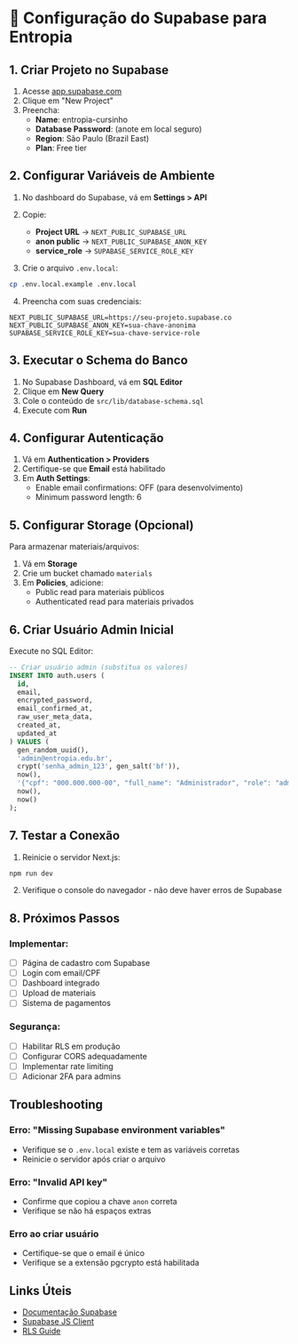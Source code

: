 # 🚀 Configuração do Supabase para Entropia

## 1. Criar Projeto no Supabase

1. Acesse [app.supabase.com](https://app.supabase.com)
2. Clique em "New Project"
3. Preencha:
   - **Name**: entropia-cursinho
   - **Database Password**: (anote em local seguro)
   - **Region**: São Paulo (Brazil East)
   - **Plan**: Free tier

## 2. Configurar Variáveis de Ambiente

1. No dashboard do Supabase, vá em **Settings > API**
2. Copie:
   - **Project URL** → `NEXT_PUBLIC_SUPABASE_URL`
   - **anon public** → `NEXT_PUBLIC_SUPABASE_ANON_KEY`
   - **service_role** → `SUPABASE_SERVICE_ROLE_KEY`

3. Crie o arquivo `.env.local`:
```bash
cp .env.local.example .env.local
```

4. Preencha com suas credenciais:
```env
NEXT_PUBLIC_SUPABASE_URL=https://seu-projeto.supabase.co
NEXT_PUBLIC_SUPABASE_ANON_KEY=sua-chave-anonima
SUPABASE_SERVICE_ROLE_KEY=sua-chave-service-role
```

## 3. Executar o Schema do Banco

1. No Supabase Dashboard, vá em **SQL Editor**
2. Clique em **New Query**
3. Cole o conteúdo de `src/lib/database-schema.sql`
4. Execute com **Run**

## 4. Configurar Autenticação

1. Vá em **Authentication > Providers**
2. Certifique-se que **Email** está habilitado
3. Em **Auth Settings**:
   - Enable email confirmations: OFF (para desenvolvimento)
   - Minimum password length: 6

## 5. Configurar Storage (Opcional)

Para armazenar materiais/arquivos:

1. Vá em **Storage**
2. Crie um bucket chamado `materials`
3. Em **Policies**, adicione:
   - Public read para materiais públicos
   - Authenticated read para materiais privados

## 6. Criar Usuário Admin Inicial

Execute no SQL Editor:

```sql
-- Criar usuário admin (substitua os valores)
INSERT INTO auth.users (
  id,
  email,
  encrypted_password,
  email_confirmed_at,
  raw_user_meta_data,
  created_at,
  updated_at
) VALUES (
  gen_random_uuid(),
  'admin@entropia.edu.br',
  crypt('senha_admin_123', gen_salt('bf')),
  now(),
  '{"cpf": "000.000.000-00", "full_name": "Administrador", "role": "admin"}'::jsonb,
  now(),
  now()
);
```

## 7. Testar a Conexão

1. Reinicie o servidor Next.js:
```bash
npm run dev
```

2. Verifique o console do navegador - não deve haver erros de Supabase

## 8. Próximos Passos

### Implementar:
- [ ] Página de cadastro com Supabase
- [ ] Login com email/CPF
- [ ] Dashboard integrado
- [ ] Upload de materiais
- [ ] Sistema de pagamentos

### Segurança:
- [ ] Habilitar RLS em produção
- [ ] Configurar CORS adequadamente
- [ ] Implementar rate limiting
- [ ] Adicionar 2FA para admins

## Troubleshooting

### Erro: "Missing Supabase environment variables"
- Verifique se o `.env.local` existe e tem as variáveis corretas
- Reinicie o servidor após criar o arquivo

### Erro: "Invalid API key"
- Confirme que copiou a chave `anon` correta
- Verifique se não há espaços extras

### Erro ao criar usuário
- Certifique-se que o email é único
- Verifique se a extensão pgcrypto está habilitada

## Links Úteis

- [Documentação Supabase](https://supabase.com/docs)
- [Supabase JS Client](https://supabase.com/docs/reference/javascript/introduction)
- [RLS Guide](https://supabase.com/docs/guides/auth/row-level-security)